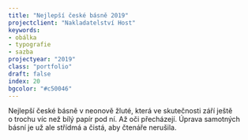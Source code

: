 ```yaml
---
title: "Nejlepší české básně 2019"
projectclient: "Nakladatelství Host"
keywords: 
- obálka
- typografie
- sazba
projectyear: "2019"
class: "portfolio"
draft: false
index: 20
bgcolor: "#c50046"
---
```



Nejlepší české básně v&nbsp;neonově žluté, která ve skutečnosti září ještě o&nbsp;trochu víc než bílý papír pod ní. Až oči přecházejí. Úprava samotných básní je už ale střídmá a&nbsp;čistá, aby čtenáře nerušila.